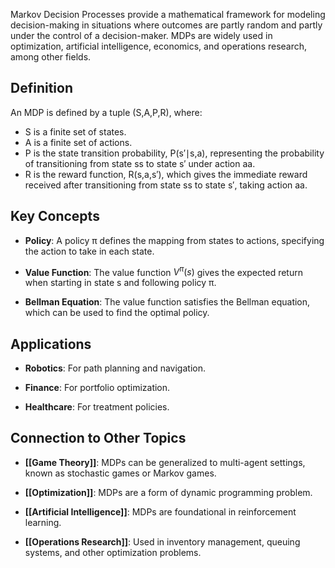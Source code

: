 Markov Decision Processes provide a mathematical framework for modeling decision-making in situations where outcomes are partly random and partly under the control of a decision-maker. MDPs are widely used in optimization, artificial intelligence, economics, and operations research, among other fields.

## Definition

An MDP is defined by a tuple (S,A,P,R), where:

- S is a finite set of states.
- A is a finite set of actions.
- P is the state transition probability, P(s′∣s,a), representing the probability of transitioning from state ss to state s′ under action aa.
- R is the reward function, R(s,a,s′), which gives the immediate reward received after transitioning from state ss to state s′, taking action aa.

## Key Concepts

- **Policy**: A policy π defines the mapping from states to actions, specifying the action to take in each state.
    
- **Value Function**: The value function $V^\pi (s)$ gives the expected return when starting in state s and following policy π.
    
- **Bellman Equation**: The value function satisfies the Bellman equation, which can be used to find the optimal policy.
    

## Applications

- **Robotics**: For path planning and navigation.
    
- **Finance**: For portfolio optimization.
    
- **Healthcare**: For treatment policies.
    

## Connection to Other Topics

- **[[Game Theory]]**: MDPs can be generalized to multi-agent settings, known as stochastic games or Markov games.
    
- **[[Optimization]]**: MDPs are a form of dynamic programming problem.
    
- **[[Artificial Intelligence]]**: MDPs are foundational in reinforcement learning.
    
- **[[Operations Research]]**: Used in inventory management, queuing systems, and other optimization problems.